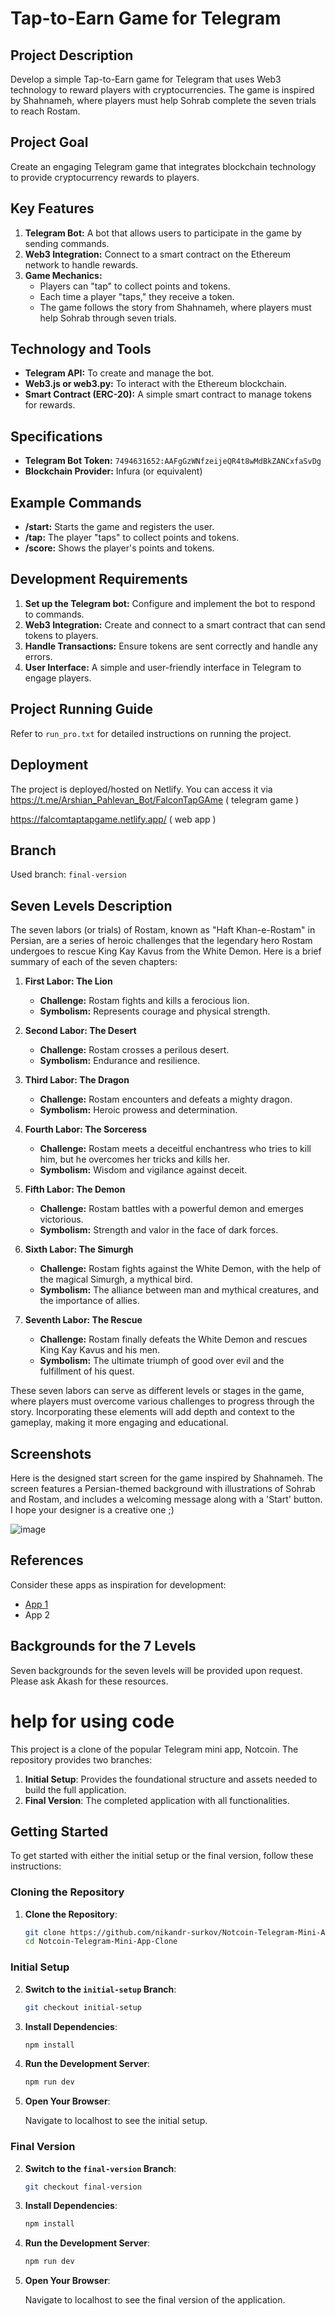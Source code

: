 # Tap-to-Earn Game for Telegram

## Project Description
Develop a simple Tap-to-Earn game for Telegram that uses Web3 technology to reward players with cryptocurrencies. The game is inspired by Shahnameh, where players must help Sohrab complete the seven trials to reach Rostam.

## Project Goal
Create an engaging Telegram game that integrates blockchain technology to provide cryptocurrency rewards to players.

## Key Features
1. **Telegram Bot:** A bot that allows users to participate in the game by sending commands.
2. **Web3 Integration:** Connect to a smart contract on the Ethereum network to handle rewards.
3. **Game Mechanics:**
    - Players can "tap" to collect points and tokens.
    - Each time a player "taps," they receive a token.
    - The game follows the story from Shahnameh, where players must help Sohrab through seven trials.

## Technology and Tools
- **Telegram API:** To create and manage the bot.
- **Web3.js or web3.py:** To interact with the Ethereum blockchain.
- **Smart Contract (ERC-20):** A simple smart contract to manage tokens for rewards.

## Specifications
- **Telegram Bot Token:** `7494631652:AAFgGzWNfzeijeQR4t8wMdBkZANCxfaSvDg`
- **Blockchain Provider:** Infura (or equivalent)

## Example Commands
- **/start:** Starts the game and registers the user.
- **/tap:** The player "taps" to collect points and tokens.
- **/score:** Shows the player's points and tokens.

## Development Requirements
1. **Set up the Telegram bot:** Configure and implement the bot to respond to commands.
2. **Web3 Integration:** Create and connect to a smart contract that can send tokens to players.
3. **Handle Transactions:** Ensure tokens are sent correctly and handle any errors.
4. **User Interface:** A simple and user-friendly interface in Telegram to engage players.

## Project Running Guide
Refer to `run_pro.txt` for detailed instructions on running the project.

## Deployment
The project is deployed/hosted on Netlify. You can access it via https://t.me/Arshian_Pahlevan_Bot/FalconTapGAme ( telegram game )

https://falcomtaptapgame.netlify.app/ ( web app )

## Branch
Used branch: `final-version`

## Seven Levels Description

The seven labors (or trials) of Rostam, known as "Haft Khan-e-Rostam" in Persian, are a series of heroic challenges that the legendary hero Rostam undergoes to rescue King Kay Kavus from the White Demon. Here is a brief summary of each of the seven chapters:

1. **First Labor: The Lion**
   - **Challenge:** Rostam fights and kills a ferocious lion.
   - **Symbolism:** Represents courage and physical strength.

2. **Second Labor: The Desert**
   - **Challenge:** Rostam crosses a perilous desert.
   - **Symbolism:** Endurance and resilience.

3. **Third Labor: The Dragon**
   - **Challenge:** Rostam encounters and defeats a mighty dragon.
   - **Symbolism:** Heroic prowess and determination.

4. **Fourth Labor: The Sorceress**
   - **Challenge:** Rostam meets a deceitful enchantress who tries to kill him, but he overcomes her tricks and kills her.
   - **Symbolism:** Wisdom and vigilance against deceit.

5. **Fifth Labor: The Demon**
   - **Challenge:** Rostam battles with a powerful demon and emerges victorious.
   - **Symbolism:** Strength and valor in the face of dark forces.

6. **Sixth Labor: The Simurgh**
   - **Challenge:** Rostam fights against the White Demon, with the help of the magical Simurgh, a mythical bird.
   - **Symbolism:** The alliance between man and mythical creatures, and the importance of allies.

7. **Seventh Labor: The Rescue**
   - **Challenge:** Rostam finally defeats the White Demon and rescues King Kay Kavus and his men.
   - **Symbolism:** The ultimate triumph of good over evil and the fulfillment of his quest.

These seven labors can serve as different levels or stages in the game, where players must overcome various challenges to progress through the story. Incorporating these elements will add depth and context to the gameplay, making it more engaging and educational.

## Screenshots
Here is the designed start screen for the game inspired by Shahnameh. The screen features a Persian-themed background with illustrations of Sohrab and Rostam, and includes a welcoming message along with a 'Start' button. I hope your designer is a creative one ;)

![image](https://github.com/akashch1512/host-/assets/138999370/e58ee03b-2673-4cf8-b6ad-e00adeddc91f)

## References
Consider these apps as inspiration for development:
- [App 1](https://t.me/hamster_kombat_Bot/start?startapp=kentId5629291605)
- App 2

## Backgrounds for the 7 Levels
Seven backgrounds for the seven levels will be provided upon request. Please ask Akash for these resources.

# help for using code 

This project is a clone of the popular Telegram mini app, Notcoin. The repository provides two branches:

1. **Initial Setup**: Provides the foundational structure and assets needed to build the full application.
2. **Final Version**: The completed application with all functionalities.

## Getting Started

To get started with either the initial setup or the final version, follow these instructions:

### Cloning the Repository

1. **Clone the Repository**:

    ```bash
    git clone https://github.com/nikandr-surkov/Notcoin-Telegram-Mini-App-Clone.git
    cd Notcoin-Telegram-Mini-App-Clone
    ```

### Initial Setup

2. **Switch to the `initial-setup` Branch**:

    ```bash
    git checkout initial-setup
    ```

3. **Install Dependencies**:

    ```bash
    npm install
    ```

4. **Run the Development Server**:

    ```bash
    npm run dev
    ```

5. **Open Your Browser**:

    Navigate to localhost to see the initial setup.

### Final Version

2. **Switch to the `final-version` Branch**:

    ```bash
    git checkout final-version
    ```

3. **Install Dependencies**:

    ```bash
    npm install
    ```

4. **Run the Development Server**:

    ```bash
    npm run dev
    ```

5. **Open Your Browser**:

    Navigate to localhost to see the final version of the application.
















